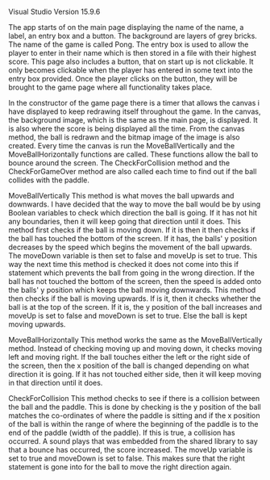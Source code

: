 Visual Studio Version 15.9.6

The app starts of on the main page displaying the name of the name, a label, an entry box and a button. The background
are layers of grey bricks. The name of the game is called Pong. The entry box is used to allow the player to enter in
their name which is then stored in a file with their highest score. This page also includes a button, that on start up 
is not clickable. It only becomes clickable when the player has entered in some text into the entry box provided.
Once the player clicks on the button, they will be brought to the game page where all functionality takes place.

In the constructor of the game page there is a timer that allows the canvas i have displayed to keep redrawing itself
throughout the game. In the canvas, the background image, which is the same as the main page, is displayed.
It is also where the score is being displayed all the time. From the canvas method, the ball is redrawn and the bitmap image
of the image is also created. Every time the canvas is run the MoveBallVertically and the MoveBallHorizontally functions are 
called. These functions allow the ball to bounce around the screen. The CheckForCollision method and the CheckForGameOver 
method are also called each time to find out if the ball collides with the paddle.

MoveBallVertically
This method is what moves the ball upwards and downwards. I have decided that the way to move the ball would be by using 
Boolean variables to check which direction the ball is going. If it has not hit any boundaries, then it will keep going that 
direction until it does. This method first checks if the ball is moving down. If it is then it then checks if the ball has 
touched the bottom of the screen. If it has, the balls' y position decreases by the speed which begins the movement of the 
ball upwards. The moveDown variable is then set to false and moveUp is set to true. This way the next time this method is 
checked it does not come into this if statement which prevents the ball from going in the wrong direction. If the ball has 
not touched the bottom of the screen, then the speed is added onto the balls' y position which keeps the ball moving downwards.
This method then checks if the ball is moving upwards. If is it, then it checks whether the ball is at the top of the 
screen. If it is, the y position of the ball increases and moveUp is set to false and moveDown is set to true. Else the ball
is kept moving upwards.

MoveBallHorizontally
This method works the same as the MoveBallVertically method. Instead of checking moving up and moving down, it checks moving left
and moving right. If the ball touches either the left or the right side of the screen, then the x position of the ball is changed
depending on what direction it is going. If it has not touched either side, then it will keep moving in that direction until it 
does.

CheckForCollision
This method checks to see if there is a collision between the ball and the paddle. This is done by checking is the y position of the
ball matches the co-ordinates of where the paddle is sitting and if the x position of the ball is within the range of where the 
beginning of the paddle is to the end of the paddle (width of the paddle). If this is true, a collision has occurred. A sound plays
that was embedded from the shared library to say that a bounce has occurred, the score increased. The moveUp variable is set to true 
and moveDown is set to false. This makes sure that the right statement is gone into for the ball to move the right direction again.

